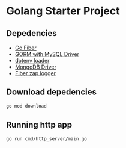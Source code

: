 # Golang Starter Project

## Depedencies
* [Go Fiber](https://docs.gofiber.io/) 
* [GORM with MySQL Driver](https://gorm.io/docs/index.html)
* [dotenv loader](https://github.com/joho/godotenv)
* [MongoDB Driver](https://www.mongodb.com/docs/drivers/go/current/quick-start/)
* [Fiber zap logger](https://docs.gofiber.io/contrib/fiberzap/)

## Download depedencies
``` bash
go mod download
```

## Running http app
``` bash
go run cmd/http_server/main.go
```
